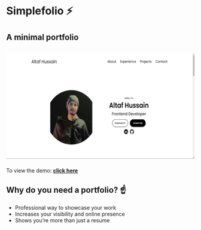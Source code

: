 # Simplefolio ⚡️
## A minimal portfolio 

<h2 align="center">
  <img src="assets/pro-3.png" alt="Simplefolio" width="1200px" />
  <br>
</h2>

To view the demo: **[click here](https://iamaltaf786.github.io/My-Portfolio/)**

## Why do you need a portfolio? ☝️

- Professional way to showcase your work
- Increases your visibility and online presence
- Shows you’re more than just a resume
